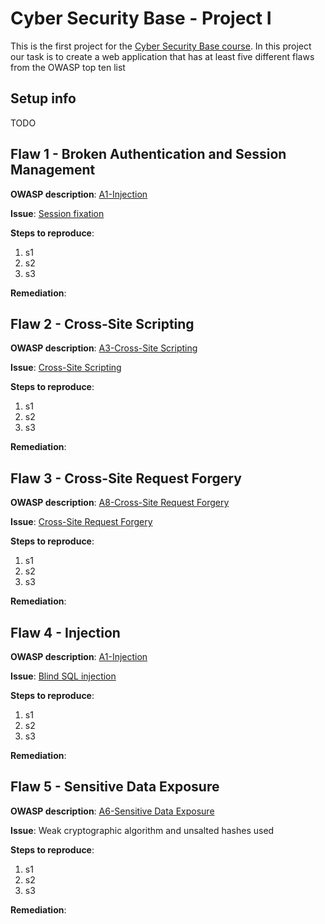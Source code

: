 # Cyber Security Base  - Project I

This is the first project for the [Cyber Security Base course](https://cybersecuritybase.github.io/). In this project our task is to create a web application that has at least five different flaws from the OWASP top ten list

## Setup info
TODO

## Flaw 1 - Broken Authentication and Session Management
**OWASP description**: [A1-Injection](https://www.owasp.org/index.php/Top_10_2013-A2-Broken_Authentication_and_Session_Management)

**Issue**: [Session fixation](https://www.owasp.org/index.php/Session_fixation)

**Steps to reproduce**:

1. s1
2. s2
3. s3

**Remediation**:


## Flaw 2 - Cross-Site Scripting
**OWASP description**: [A3-Cross-Site Scripting](https://www.owasp.org/index.php/Top_10_2013-A3-Cross-Site_Scripting_(XSS))

**Issue**: [Cross-Site Scripting](https://www.owasp.org/index.php/Cross-site_Scripting_(XSS))

**Steps to reproduce**:

1. s1
2. s2
3. s3

**Remediation**:


## Flaw 3 - Cross-Site Request Forgery
**OWASP description**: [A8-Cross-Site Request Forgery](https://www.owasp.org/index.php/Top_10_2013-A8-Cross-Site_Request_Forgery_(CSRF))

**Issue**: [Cross-Site Request Forgery](https://www.owasp.org/index.php/Cross-Site_Request_Forgery)

**Steps to reproduce**:

1. s1
2. s2
3. s3

**Remediation**:


## Flaw 4 - Injection
**OWASP description**: [A1-Injection](https://www.owasp.org/index.php/Top_10_2013-A1-Injection)

**Issue**: [Blind SQL injection](https://www.owasp.org/index.php/Blind_SQL_Injection)

**Steps to reproduce**:

1. s1
2. s2
3. s3

**Remediation**:


## Flaw 5 - Sensitive Data Exposure
**OWASP description**: [A6-Sensitive Data Exposure](https://www.owasp.org/index.php/Top_10_2013-A6-Sensitive_Data_Exposure)

**Issue**: Weak cryptographic algorithm and unsalted hashes used

**Steps to reproduce**:

1. s1
2. s2
3. s3

**Remediation**:
